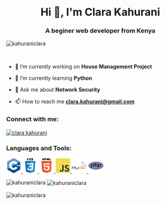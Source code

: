 <h1 align="center">Hi 👋, I'm Clara Kahurani</h1>
<h3 align="center">A beginer web developer from Kenya</h3>

<p align="left"> <img src="https://komarev.com/ghpvc/?username=kahuraniclara&label=Profile%20views&color=0e75b6&style=flat" alt="kahuraniclara" /> </p>

<p align="left"> <a href="https://twitter.com/" target="blank"><img src="https://img.shields.io/twitter/follow/?logo=twitter&style=for-the-badge" alt="" /></a> </p>

- 🔭 I’m currently working on **House Management Project**

- 🌱 I’m currently learning **Python**

- 💬 Ask me about **Network Security**

- 📫 How to reach me **clara.kahurani@gmail.com**

<h3 align="left">Connect with me:</h3>
<p align="left">
<a href="https://linkedin.com/in/clara kahurani" target="blank"><img align="center" src="https://raw.githubusercontent.com/rahuldkjain/github-profile-readme-generator/master/src/images/icons/Social/linked-in-alt.svg" alt="clara kahurani" height="30" width="40" /></a>
</p>

<h3 align="left">Languages and Tools:</h3>
<p align="left"> <a href="https://www.w3schools.com/cpp/" target="_blank" rel="noreferrer"> <img src="https://raw.githubusercontent.com/devicons/devicon/master/icons/cplusplus/cplusplus-original.svg" alt="cplusplus" width="40" height="40"/> </a> <a href="https://www.w3schools.com/css/" target="_blank" rel="noreferrer"> <img src="https://raw.githubusercontent.com/devicons/devicon/master/icons/css3/css3-original-wordmark.svg" alt="css3" width="40" height="40"/> </a> <a href="https://www.w3.org/html/" target="_blank" rel="noreferrer"> <img src="https://raw.githubusercontent.com/devicons/devicon/master/icons/html5/html5-original-wordmark.svg" alt="html5" width="40" height="40"/> </a> <a href="https://developer.mozilla.org/en-US/docs/Web/JavaScript" target="_blank" rel="noreferrer"> <img src="https://raw.githubusercontent.com/devicons/devicon/master/icons/javascript/javascript-original.svg" alt="javascript" width="40" height="40"/> </a> <a href="https://www.mysql.com/" target="_blank" rel="noreferrer"> <img src="https://raw.githubusercontent.com/devicons/devicon/master/icons/mysql/mysql-original-wordmark.svg" alt="mysql" width="40" height="40"/> </a> <a href="https://www.php.net" target="_blank" rel="noreferrer"> <img src="https://raw.githubusercontent.com/devicons/devicon/master/icons/php/php-original.svg" alt="php" width="40" height="40"/> </a> </p>

<p><img align="left" src="https://github-readme-stats.vercel.app/api/top-langs?username=kahuraniclara&show_icons=true&locale=en&layout=compact" alt="kahuraniclara" /></p>

<p>&nbsp;<img align="center" src="https://github-readme-stats.vercel.app/api?username=kahuraniclara&show_icons=true&locale=en" alt="kahuraniclara" /></p>

<p><img align="center" src="https://github-readme-streak-stats.herokuapp.com/?user=kahuraniclara&" alt="kahuraniclara" /></p>
